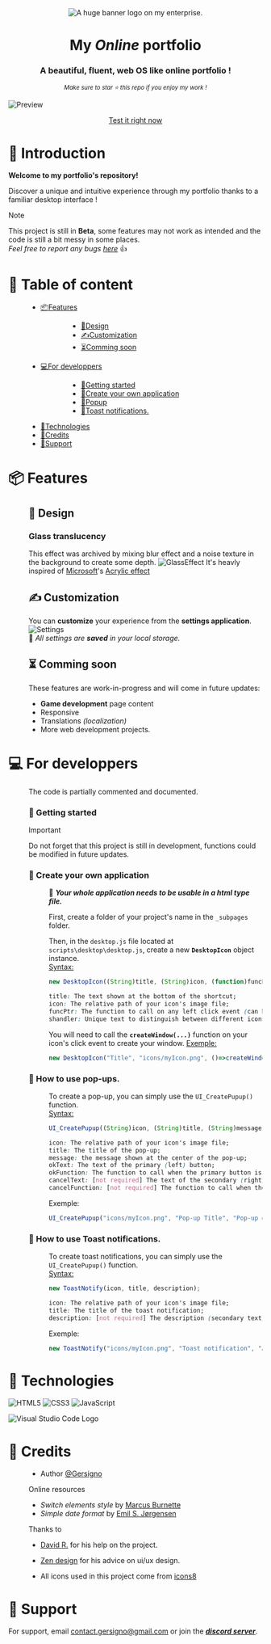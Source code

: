 <div align="center">
  <img src="https://raw.githubusercontent.com/Gersigno/gersigno.github.io/main/resources/gwp_logo_alpha.PNG" alt="A huge banner logo on my enterprise.">
</div>

<h1 align="center">My <i>Online</i> portfolio</h1>
<h3 align="center">A beautiful, fluent, web OS like online portfolio !</h3>
<p align="center"> <small> <i>Make sure to star ⭐ this repo if you enjoy my work !</i> </small> </p>

![Preview](https://raw.githubusercontent.com/Gersigno/gersigno.github.io/main/previews/portfolio_preview.png)
<div align="center">
  <a href="https://gersigno.github.io/">Test it right now</a>
</div>

# 📍 Introduction
<b>Welcome to my portfolio's repository!</b>

Discover a unique and intuitive experience through my portfolio thanks to a familiar desktop interface !

> [!NOTE]
> This project is still in **Beta**, some features may not work as intended and the code is still a bit messy in some places. <br>
> *Feel free to report any bugs [here](https://github.com/Gersigno/gersigno.github.io/issues/new)* 👍

# 📑 Table of content
<dl><dd>
  
- [📦Features](https://github.com/Gersigno/gersigno.github.io/edit/main/README.md#features)
<dl><dd><dl><dd>

- [🎨Design](https://github.com/Gersigno/gersigno.github.io/edit/main/README.md#design)
- [✍Customization](https://github.com/Gersigno/gersigno.github.io/edit/main/README.md#customization)
- [⏳Comming soon](https://github.com/Gersigno/gersigno.github.io/edit/main/README.md#comming-soon)
</dd></dl></dd></dl>

- [💻For developpers](https://github.com/Gersigno/gersigno.github.io/edit/main/README.md#for-developpers)
<dl><dd><dl><dd>
  
- [🏁Getting started](https://github.com/Gersigno/gersigno.github.io/edit/main/README.md#getting-started)
- [📲Create your own application](https://github.com/Gersigno/gersigno.github.io/edit/main/README.md#create-your-own-application)
- [📩Popup](https://github.com/Gersigno/gersigno.github.io/edit/main/README.md#-how-to-use-pop-ups)
- [💭Toast notifications.](https://github.com/Gersigno/gersigno.github.io/edit/main/README.md#-how-to-use-pop-ups)
</dd></dl></dd></dl>
  
- [🧰Technologies](https://github.com/Gersigno/gersigno.github.io/edit/main/README.md#technologies)
- [🧠Credits](https://github.com/Gersigno/gersigno.github.io/edit/main/README.md#credits)
- [🧐Support](https://github.com/Gersigno/gersigno.github.io/edit/main/README.md#support)
</dd></dl>


# 📦 Features

<dl><dd>

## 🎨 Design
### Glass translucency
This effect was archived by mixing blur effect and a noise texture in the background to create some depth.
![GlassEffect](https://raw.githubusercontent.com/Gersigno/gersigno.github.io/main/previews/portfolio_blur.png)
It's heavly inspired of [Microsoft](https://github.com/microsoft)'s [Acrylic effect](https://learn.microsoft.com/en-us/windows/apps/design/style/acrylic)

## ✍ Customization
You can **customize** your experience from the **settings application**.
![Settings](https://raw.githubusercontent.com/Gersigno/gersigno.github.io/main/previews/portfolio_settings.gif) <br>
💾 *All settings are **saved** in your local storage.*
## ⏳ Comming soon
These features are work-in-progress and will come in future updates:
- **Game development** page content
- Responsive
- Translations *(localization)*
- More web development projects.

</dd></dl>

# 💻 For developpers

<dl><dd>
  
The code is partially commented and documented.
### 🏁 Getting started
> [!IMPORTANT]
> Do not forget that this project is still in development, functions could be modified in future updates.
### 📲 Create your own application
<dl><dd>
  
🚨 ***Your whole application needs to be usable in a html type file.*** <br>
  
First, create a folder of your project's name in the `_subpages` folder.

Then, in the `desktop.js` file located at `scripts\desktop\desktop.js`, create a new **`DesktopIcon`** object instance.<br>
<ins>Syntax:</ins>
```js
new DesktopIcon((String)title, (String)icon, (function)funcPtr, (String)shandler);
```
```css
title: The text shown at the bottom of the shortcut;
icon: The relative path of your icon's image file;
funcPtr: The function to call on any left click event (can have parameters);
shandler: Unique text to distinguish between different icons.;
```
You will need to call the **`createWindow(...)`** function on your icon's click event to create your window.
<ins>Exemple:</ins>
```js
new DesktopIcon("Title", "icons/myIcon.png", ()=>createWindow("icons/myIcon.png", "Title","_subpages\\my_app\\index.html","myApp"), "myApp_shortcut");
```
</dd></dl>

### 📩 How to use pop-ups.
<dl><dd>
  
To create a pop-up, you can simply use the `UI_CreatePupup()` function. <br>
<ins>Syntax:</ins>
  
```js
UI_CreatePupup((String)icon, (String)title, (String)message, (String)okText, (function)okFunction, (String)cancelText, (function)cancelFunction);
```
```css
icon: The relative path of your icon's image file;
title: The title of the pop-up;
message: the message shown at the center of the pop-up;
okText: The text of the primary (left) button;
okFunction: The function to call when the primary button is clicked by the user;
cancelText: [not required] The text of the secondary (right) button;
cancelFunction: [not required] The function to call when the secondary button is clicked by the user;
```

Exemple:
```js
UI_CreatePupup("icons/myIcon.png", "Pop-up Title", "Pop-up description", "Ok",()=>ok_function(), "Cancel", ()=>cancel_function());
```
</dd></dl>

### 💭 How to use Toast notifications.
<dl><dd>
  
To create toast notifications, you can simply use the `UI_CreatePupup()` function. <br>
<ins>Syntax:</ins>
  
```js
new ToastNotify(icon, title, description);
```
```css
icon: The relative path of your icon's image file;
title: The title of the toast notification;
description: [not required] The description (secondary text) of the notification.
```

Exemple:
```js
new ToastNotify("icons/myIcon.png", "Toast notification", "A simple notification");
```
</dd></dl>
</dd></dl>

# 🧰 Technologies
![HTML5](https://img.shields.io/badge/html5-%23E34F26.svg?style=flat&logo=html5&logoColor=white) 
![CSS3](https://img.shields.io/badge/css3-%231572B6.svg?style=flat&logo=css3&logoColor=white) 
![JavaScript](https://img.shields.io/badge/javascript-%23323330.svg?style=flat&logo=javascript&logoColor=white)

![Visual Studio Code Logo](https://img.shields.io/badge/Visual%20Code-1.85-007ACC?logo=visualstudiocode) 


# 🧠 Credits
<dl><dd>
  
- Author [@Gersigno](https://www.github.com/gersigno)

Online resources
- *Switch elements style* by [Marcus Burnette](https://codepen.io/mburnette)
- *Simple date format* by [Emil S. Jørgensen](https://stackoverflow.com/users/5242739/emil-s-j%c3%b8rgensen)
  
Thanks to
- [David R.](https://github.com/69sazuke) for his help on the project.
- [Zen design](https://www.designbyzen.fr/) for his advice on ui/ux design.

- All icons used in this project come from [icons8](https://icones8.fr/)
</dd></dl>

# 🧐 Support

For support, email contact.gersigno@gmail.com or join the ***[discord server](https://discord.gg/kr3mwwg8jR)***.

